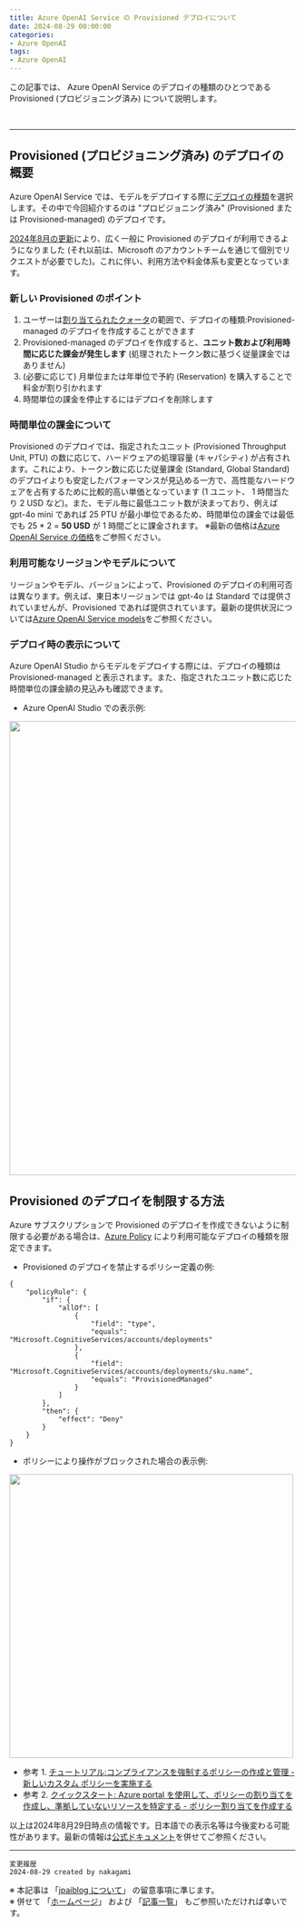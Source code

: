 ```yaml
---
title: Azure OpenAI Service の Provisioned デプロイについて
date: 2024-08-29 00:00:00
categories:
- Azure OpenAI
tags:
- Azure OpenAI
---
```

この記事では、 Azure OpenAI Service のデプロイの種類のひとつである Provisioned (プロビジョニング済み) について説明します。
<!-- more -->
<br>

***
## Provisioned (プロビジョニング済み) のデプロイの概要

Azure OpenAI Service では、モデルをデプロイする際に[デプロイの種類](https://learn.microsoft.com/ja-jp/azure/ai-services/openai/how-to/deployment-types)を選択します。その中で今回紹介するのは "プロビジョニング済み" (Provisioned または Provisioned-managed) のデプロイです。

[2024年8月の更新](https://learn.microsoft.com/ja-jp/azure/ai-services/openai/concepts/provisioned-migration)により、広く一般に Provisioned のデプロイが利用できるようになりました (それ以前は、Microsoft のアカウントチームを通じて個別でリクエストが必要でした)。これに伴い、利用方法や料金体系も変更となっています。

### 新しい Provisioned のポイント
1. ユーザーは[割り当てられたクォータ](https://learn.microsoft.com/ja-jp/azure/ai-services/openai/concepts/provisioned-throughput#model-independent-quota)の範囲で、デプロイの種類:Provisioned-managed のデプロイを作成することができます
2. Provisioned-managed のデプロイを作成すると、**ユニット数および利用時間に応じた課金が発生します** (処理されたトークン数に基づく従量課金ではありません)
3. (必要に応じて) 月単位または年単位で予約 (Reservation) を購入することで料金が割り引かれます
4. 時間単位の課金を停止するにはデプロイを削除します

### 時間単位の課金について
Provisioned のデプロイでは、指定されたユニット (Provisioned Throughput Unit, PTU) の数に応じて、ハードウェアの処理容量 (キャパシティ) が占有されます。これにより、トークン数に応じた従量課金 (Standard, Global Standard) のデプロイよりも安定したパフォーマンスが見込める一方で、高性能なハードウェアを占有するために比較的高い単価となっています (1 ユニット、 1 時間当たり 2 USD など)。また、モデル毎に最低ユニット数が決まっており、例えば gpt-4o mini であれば 25 PTU が最小単位であるため、時間単位の課金では最低でも 25 * 2 = **50 USD** が 1 時間ごとに課金されます。
※最新の価格は[Azure OpenAI Service の価格](https://azure.microsoft.com/ja-jp/pricing/details/cognitive-services/openai-service/)をご参照ください。

### 利用可能なリージョンやモデルについて
リージョンやモデル、バージョンによって、Provisioned のデプロイの利用可否は異なります。例えば、東日本リージョンでは gpt-4o は Standard では提供されていませんが、Provisioned であれば提供されています。最新の提供状況については[Azure OpenAI Service models](https://learn.microsoft.com/en-us/azure/ai-services/openai/concepts/models)をご参照ください。


### デプロイ時の表示について
Azure OpenAI Studio からモデルをデプロイする際には、デプロイの種類は Provisioned-managed と表示されます。また、指定されたユニット数に応じた時間単位の課金額の見込みも確認できます。

- Azure OpenAI Studio での表示例:

<img src="https://jpaiblog.github.io/images/AzureOpenAIService-Provisioned-Deployment/create-new-deployment.png" width=800px>  

## Provisioned のデプロイを制限する方法
Azure サブスクリプションで Provisioned のデプロイを作成できないように制限する必要がある場合は、[Azure Policy](https://learn.microsoft.com/ja-jp/azure/governance/policy/overview) により利用可能なデプロイの種類を限定できます。


- Provisioned のデプロイを禁止するポリシー定義の例:
```
{
    "policyRule": {
        "if": {
            "allOf": [
                {
                    "field": "type",
                    "equals": "Microsoft.CognitiveServices/accounts/deployments"
                },
                {
                    "field": "Microsoft.CognitiveServices/accounts/deployments/sku.name",
                    "equals": "ProvisionedManaged"
                }
            ]
        },
        "then": {
            "effect": "Deny"
        }
    }
}
```

- ポリシーにより操作がブロックされた場合の表示例:

<img src="https://jpaiblog.github.io/images/AzureOpenAIService-Provisioned-Deployment/blocked-by-policy.png" width=500px>  

- 参考 1. [チュートリアル:コンプライアンスを強制するポリシーの作成と管理 - 新しいカスタム ポリシーを実施する](https://learn.microsoft.com/ja-jp/azure/governance/policy/tutorials/create-and-manage#implement-a-new-custom-policy)
- 参考 2. [クイックスタート: Azure portal を使用して、ポリシーの割り当てを作成し、準拠していないリソースを特定する - ポリシー割り当てを作成する](https://learn.microsoft.com/ja-jp/azure/governance/policy/assign-policy-portal#create-a-policy-assignment)




以上は2024年8月29日時点の情報です。日本語での表示名等は今後変わる可能性があります。最新の情報は[公式ドキュメント](https://learn.microsoft.com/en-us/azure/ai-services/openai/)を併せてご参照ください。

***
`変更履歴`  
`2024-08-29 created by nakagami`  

※ 本記事は 「[jpaiblog について](https://jpaiblog.github.io/blog/2020/01/01/about-jpaiblog/)」 の留意事項に準じます。  
※ 併せて 「[ホームページ](https://jpaiblog.github.io/blog/)」 および 「[記事一覧](https://jpaiblog.github.io/blog/archives/)」 もご参照いただければ幸いです。  
